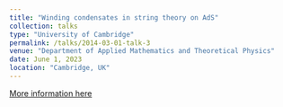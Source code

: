 ```yaml
---
title: "Winding condensates in string theory on AdS"
collection: talks
type: "University of Cambridge"
permalink: /talks/2014-03-01-talk-3
venue: "Department of Applied Mathematics and Theoretical Physics"
date: June 1, 2023
location: "Cambridge, UK"
---
```


[More information here](http://talks.cam.ac.uk/talk/index/200095)
